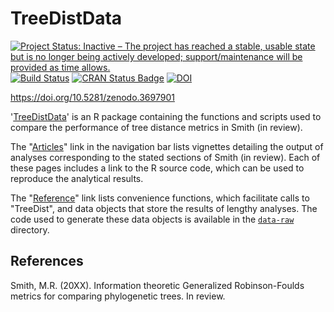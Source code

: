 # TreeDistData

[![Project Status: Inactive – The project has reached a stable, usable state but is no longer being actively developed; support/maintenance will be provided as time allows.](http://www.repostatus.org/badges/latest/inactive.svg)](http://www.repostatus.org/#inactive)
[![Build Status](https://travis-ci.org/ms609/TreeDistData.svg?branch=master)](https://travis-ci.org/ms609/TreeDistData)
[![CRAN Status Badge](http://www.r-pkg.org/badges/version/TreeDistData)](https://cran.r-project.org/package=TreeDistData)<!--
[![CRAN Downloads](http://cranlogs.r-pkg.org/badges/TreeDistData)](https://cran.r-project.org/package=TreeDistData)-->
[![DOI](https://zenodo.org/badge/196380775.svg)](https://zenodo.org/badge/latestdoi/196380775)

https://doi.org/10.5281/zenodo.3697901

'[TreeDistData](https://ms609.github.io/TreeDistData/)' is an R package 
containing the functions and scripts used to
compare the performance of tree distance metrics in Smith (in review).

The "[Articles](https://ms609.github.io/TreeDistData/articles/)" link in the 
navigation bar lists vignettes detailing the output of analyses corresponding
to the stated sections of Smith (in review).  Each of these pages includes a
link to the R source code, which can be used to reproduce the analytical
results.

The "[Reference](https://ms609.github.io/TreeDistData/reference/)" link lists
convenience functions, which facilitate calls to "TreeDist", and data objects 
that store the results of lengthy analyses.  The code used to generate
these data objects is available in the
[`data-raw`](https://github.com/ms609/TreeDistData/tree/master/data-raw)
directory.


## References

Smith, M.R. (20XX). Information theoretic Generalized Robinson-Foulds metrics
  for comparing phylogenetic trees. In review.

